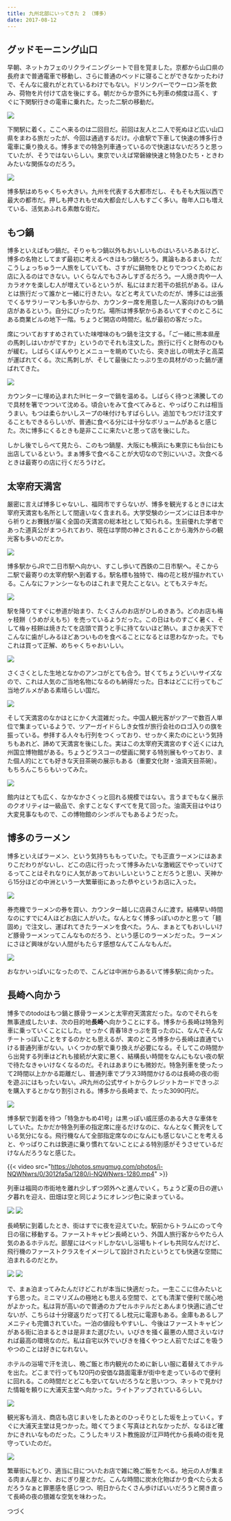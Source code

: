 ```yaml
---
title: 九州北部にいってきた 2 （博多）
date: 2017-08-12
---
```


## グッドモーニング山口

早朝、ネットカフェのリクライニングシートで目を覚ました。京都から山口県の長府まで普通電車で移動し、さらに普通のベッドに寝ることができなかったわけで、そんなに疲れがとれているわけでもない。ドリンクバーでウーロン茶を飲み、荷物を片付けて店を後にする。朝だからか意外にも列車の頻度は高く、すぐに下関駅行きの電車に乗れた。たった二駅の移動だ。

![](https://photos.xar.sh/36566039605_b8f1309045_h.jpg)

下関駅に着く。ここへ来るのは二回目だ。前回は友人と二人で死ぬほど広い山口県をまわる旅だったが、今回は通過するだけ。小倉駅で下車して快速の博多行き電車に乗り換える。博多までの特急列車通っているので快速はないだろうと思っていたが、そうではないらしい。東京でいえば常磐線快速と特急ひたち・ときわみたいな関係なのだろう。

![](https://photos.xar.sh/36169326310_47c839257b_h.jpg)

博多駅はめちゃくちゃ大きい。九州を代表する大都市だし、そもそも大阪以西で最大の都市だ。押しも押されもせぬ大都会だし人もすごく多い。毎年人口も増えている、活気あふれる素敵な街だ。

## もつ鍋

博多といえばもつ鍋だ。そりゃもつ鍋以外もおいしいものはいろいろあるけど、博多の名物としてまず最初に考えるべきはもつ鍋だろう。異論もあるまい。ただこうしょっちゅう一人旅をしていても、さすがに鍋物をひとりでつつくためにお店に入るのはできない。いくらなんでもさみしすぎるだろう。一人焼き肉や一人カラオケを楽しむ人が増えているというが、私にはまだ若干の抵抗がある。ほんとは旅行だって誰かと一緒に行きたい。などと考えていたのだが、博多には出張でくるサラリーマンも多いからか、カウンター席を用意した一人客向けのもつ鍋店があるという。自分にぴったりだ。場所は博多駅からあるいてすぐのところにある商業ビルの地下一階。ちょうど開店の時間だ。私が最初の客だった。

席についておすすめされていた味噌味のもつ鍋を注文する。「ご一緒に熊本県産の馬刺しはいかがですか」というのでそれも注文した。旅行に行くと財布のひもが緩む。しばらくぼんやりとメニューを眺めていたら、突き出しの明太子と高菜が運ばれてくる。次に馬刺しが、そして最後にたっぷり生の具材がのった鍋が運ばれてきた。

![](https://photos.xar.sh/36169327170_b30d5fa3c6_h.jpg)

カウンターに埋め込まれたIHヒーターで鍋を温める。しばらく待つと沸騰してので具材を箸でつついて沈める。頃合いをみて食べてみると、やっぱりこれは相当うまい。もつは柔らかいしスープの味付けもすばらしい。追加でもつだけ注文することもできるらしいが、普通に食べる分には十分なボリュームがあると感じた。次に博多にくるときも是非ここに来たいと思って店を後にした。

しかし後でしらべて見たら、このもつ鍋屋、大阪にも横浜にも東京にも仙台にも出店しているという。まぁ博多で食べることが大切なので別にいいさ。次食べるときは最寄りの店に行くだろうけど。

## 太宰府天満宮

厳密に言えば博多じゃないし、福岡市ですらないが、博多を観光するときには太宰府天満宮も名所として間違いなく含まれる。大学受験のシーズンには日本中から祈りとお賽銭が届く全国の天満宮の総本社として知られる。生前優れた学者であった道真公がまつられており、現在は学問の神とされることから海外からの観光客も多いのだとか。

![](https://photos.xar.sh/36566048385_1871bc586c_h.jpg)

博多駅からJRで二日市駅へ向かい、すこし歩いて西鉄の二日市駅へ。そこから二駅で最寄りの太宰府駅へ到着する。駅名標も独特で、梅の花と枝が描かれている。こんなにファンシーなものはこれまで見たことない。とてもステキだ。

![](https://photos.xar.sh/36169333180_783f5ac4a2_h.jpg)

駅を降りてすぐに参道が始まり、たくさんのお店がひしめきあう。どのお店も梅ヶ枝餅（うめがえもち）を売っているようだった。この日はものすごく暑く、そして梅ヶ枝餅は焼きたてを店頭で買うと手に持てないほど熱い。まさか炎天下でこんなに歯がしみるほどあついものを食べることになるとは思わなかった。でもこれは買って正解、めちゃくちゃおいしい。

![](https://photos.xar.sh/35731105444_119ecf50f8_h.jpg)

さくさくとした生地となかのアンコがとても合う。甘くてちょうどいいサイズなので、これは人気のご当地名物になるのも納得だった。日本はどこに行ってもご当地グルメがある素晴らしい国だ。

![](https://photos.xar.sh/36169339610_e1044e48a1_h.jpg)

そして天満宮のなかはとにかく大混雑だった。中国人観光客がツアーで数百人単位で集まっているようで、ツアーガイドらしき女性が旅行会社のロゴ入りの旗を振っている。参拝する人々も行列をつくっており、せっかく来たのにという気持ちもあれど、諦めて天満宮を後にした。実はこの太宰府天満宮のすぐ近くには九州国立博物館がある。ちょうどラスコーの壁画に関する特別展もやっており、また個人的にとても好きな天目茶碗の展示もある（重要文化財・油滴天目茶碗）。もちろんこちらもいってみた。

![](https://photos.xar.sh/35731102594_20f08f016f_h.jpg)

館内はとても広く、なかなかさくっと回れる規模ではない。言うまでもなく展示のクオリティは一級品で、余すことなくすべてを見て回った。油滴天目はやはり大変見事なもので、この博物館のシンボルでもあるようだった。

## 博多のラーメン

博多といえばラーメン、という気持ちももっていた。でも正直ラーメンにはあまりこだわりがないし、どこの店に行ったって博多みたいな激戦区でやっていけてるってことはそれなりに人気があっておいしいということだろうと思い、天神から15分ほどの中洲という一大繁華街にあった恭やというお店に入った。

![](https://photos.xar.sh/36566075955_36989e8c46_h.jpg)

券売機でラーメンの券を買い、カウンター越しに店員さんに渡す。結構早い時間なのにすでに4人ほどお店に人がいた。なんとなく博多っぽいのかと思って「麺固め」で注文し、運ばれてきたラーメンを食べた。うん、まぁとてもおいしいけど豚骨ラーメンってこんなものだろう、という感じのラーメンだった。ラーメンにさほど興味がない人間がもたらす感想なんてこんなもんだ。

![](https://photos.xar.sh/36566075495_388ccda497_h.jpg)

おなかいっぱいになったので、こんどは中洲からあるいて博多駅に向かった。

## 長崎へ向かう

博多でのtodoはもつ鍋と豚骨ラーメンと太宰府天満宮だった。なのでそれらを無事達成したいま、次の目的地**長崎**へ向かうことにする。博多から長崎は特急列車に乗っていくことにした。せっかく青春18きっぷを買ったのに、なんでそんなチートっぽいことをするのかとも思えるが、実のところ博多から長崎は直通でいける普通列車がない。いくつかの駅で乗り換えが必要になる。そしてこの時間から出発する列車はどれも接続が大変に悪く、結構長い時間をなんにもない夜の駅で待たなきゃいけなくなるのだ。それはあまりにも微妙だ。特急列車を使ったって2時間以上かかる距離だし、普通列車でプラス3時間かけるのは長崎の夜の街を遊ぶにはもったいない。JR九州の公式サイトからクレジットカードできっぷを購入するとかなり割引される。博多から長崎まで、たった3090円だ。

![](https://photos.xar.sh/36169365240_336217db95_h.jpg)

博多駅で到着を待つ「特急かもめ41号」は黒っぽい威圧感のある大きな車体をしていた。たかだか特急列車の指定席に座るだけなのに、なんとなく贅沢をしている気分になる。飛行機なんて全部指定席なのになんにも感じないことを考えると、やっぱりこれは鉄道に乗り慣れてないことによる特別感がそうさせているだけなんだろうなと感じた。

{{< video src="https://photos.smugmug.com/photos/i-NQWNwrs/0/3012fa5a/1280/i-NQWNwrs-1280.mp4" >}}

列車は福岡の市街地を離れ少しずつ郊外へと進んでいく。ちょうど夏の日の遅い夕暮れを迎え、田畑は空と同じようにオレンジ色に染まっている。

![](https://photos.xar.sh/36427869341_1924693c6f_h.jpg)
![](https://photos.xar.sh/36427870111_540c10047e_h.jpg)

長崎駅に到着したとき、街はすでに夜を迎えていた。駅前からトラムにのって今日の宿に移動する。ファーストキャビン長崎という、外国人旅行客からやたら人気のあるホテルだ。部屋にはベッドしかないし浴場もトイレも共同なんだけど、飛行機のファーストクラスをイメージして設計されたというとても快適な空間に泊まれるのだとか。

![](https://photos.xar.sh/36427871851_e4473b2135_b.jpg)
![](https://photos.xar.sh/36427872511_5c5f526b4d_b.jpg)

で、まぁ泊まってみたんだけどこれが本当に快適だった。一生ここに住みたいとすら思った。ミニマリズムの極地とも思える空間で、とても清潔で便利で居心地がよかった。私は背が高いので普通のカプセルホテルだとあんまり快適に過ごせないが、こちらは十分寝返りだって打てるし枕元に電源もある。金庫もあるしアメニティも完備されていた。一泊の値段もやすいし、今後はファーストキャビンがある街に泊まるときは是非また選びたい。いびきを掻く最悪の人間さえいなければ最高の環境なのだ。私は自宅以外でいびきを掻くやつと人前でたばこを吸うやつのことは好きになれない。

ホテルの浴場で汗を流し、晩ご飯と市内観光のために新しい服に着替えてホテルを出た。どこまで行っても120円の安価な路面電車が街中を走っているので便利に回れる。この時間だとどこも空いてないだろうなと思いつつ、ネットで見かけた情報を頼りに大浦天主堂へ向かった。ライトアップされているらしい。

![](https://photos.xar.sh/36427870531_da58dbbec6_h.jpg)

観光客も消え、商店も店じまいをしたあとのひっそりとした坂を上っていく。すぐに大浦天主堂は見つかった。暗くてうまく写真はとれなかったが、なるほど確かにきれいなものだった。こうしたキリスト教施設が江戸時代から長崎の街を見守っていたのだ。

![](https://photos.xar.sh/36519669926_9129a72117_h.jpg)

繁華街にもどり、適当に目についたお店で雑に晩ご飯をたべる。地元の人が集まる肉まん屋とか、おにぎり屋とかだ。こんな時間に炭水化物ばかり食べたら太るだろうなぁと罪悪感を感じつつ、明日からたくさん歩けばいいだろうと開き直って長崎の夜の猥雑な空気を味わった。

つづく
